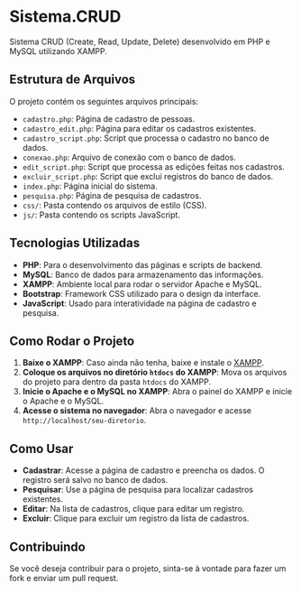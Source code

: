 # Sistema.CRUD
 Sistema CRUD (Create, Read, Update, Delete) desenvolvido em PHP e MySQL utilizando XAMPP.

## Estrutura de Arquivos

O projeto contém os seguintes arquivos principais:

- `cadastro.php`: Página de cadastro de pessoas.
- `cadastro_edit.php`: Página para editar os cadastros existentes.
- `cadastro_script.php`: Script que processa o cadastro no banco de dados.
- `conexao.php`: Arquivo de conexão com o banco de dados.
- `edit_script.php`: Script que processa as edições feitas nos cadastros.
- `excluir_script.php`: Script que exclui registros do banco de dados.
- `index.php`: Página inicial do sistema.
- `pesquisa.php`: Página de pesquisa de cadastros.
- `css/`: Pasta contendo os arquivos de estilo (CSS).
- `js/`: Pasta contendo os scripts JavaScript.
 
## Tecnologias Utilizadas

- **PHP**: Para o desenvolvimento das páginas e scripts de backend.
- **MySQL**: Banco de dados para armazenamento das informações.
- **XAMPP**: Ambiente local para rodar o servidor Apache e MySQL.
- **Bootstrap**: Framework CSS utilizado para o design da interface.
- **JavaScript**: Usado para interatividade na página de cadastro e pesquisa.

## Como Rodar o Projeto

1. **Baixe o XAMPP**: Caso ainda não tenha, baixe e instale o [XAMPP](https://www.apachefriends.org/).
2. **Coloque os arquivos no diretório `htdocs` do XAMPP**: Mova os arquivos do projeto para dentro da pasta `htdocs` do XAMPP.
3. **Inicie o Apache e o MySQL no XAMPP**: Abra o painel do XAMPP e inicie o Apache e o MySQL.
4. **Acesse o sistema no navegador**: Abra o navegador e acesse `http://localhost/seu-diretorio`.

## Como Usar

- **Cadastrar**: Acesse a página de cadastro e preencha os dados. O registro será salvo no banco de dados.
- **Pesquisar**: Use a página de pesquisa para localizar cadastros existentes.
- **Editar**: Na lista de cadastros, clique para editar um registro.
- **Excluir**: Clique para excluir um registro da lista de cadastros.

## Contribuindo

Se você deseja contribuir para o projeto, sinta-se à vontade para fazer um fork e enviar um pull request.

